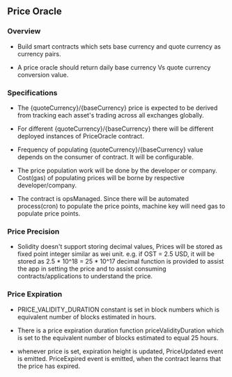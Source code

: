## Price Oracle

### Overview

- Build smart contracts which sets base currency and quote currency as currency pairs.

- A price oracle should return daily base currency Vs quote currency conversion value.

### Specifications

- The {quoteCurrency}/{baseCurrency} price is expected to be derived from tracking each asset's trading across all exchanges globally.

- For different {quoteCurrency}/{baseCurrency} there will be different deployed instances of PriceOracle contract.

- Frequency of populating {quoteCurrency}/{baseCurrency} value depends on the consumer of contract. It will be configurable.

- The price population work will be done by the developer or company. Cost(gas) of populating prices will be borne by respective developer/company.

- The contract is opsManaged. Since there will be automated process(cron) to populate the price points, machine key will need gas to populate price points.


### Price Precision

- Solidity doesn't support storing decimal values, Prices will be stored as fixed point integer similar as wei unit.
  e.g. if OST = 2.5 USD, it will be stored as 2.5 * 10^18 = 25 * 10^17
  decimal function is provided to assist the app in setting the price and to assist consuming contracts/applications to understand the price.


### Price Expiration

- PRICE_VALIDITY_DURATION constant is set in block numbers which is equivalent number of blocks estimated in hours.

- There is a price expiration duration function priceValidityDuration which is set to the equivalent number of blocks estimated to equal 25 hours.

- whenever price is set, expiration height is updated, PriceUpdated event is emitted. PriceExpired event is emitted, when the contract learns that the price has expired.

